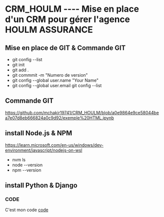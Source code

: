 # CRM_HOULM ----    Mise en place d'un CRM pour gérer l'agence HOULM ASSURANCE

## Mise en place de GIT & Commande GIT 

* git config --list  
* git init 
* git add . 
* git commmit -m "Numero de version"
* git config --global user.name "Your Name"
* git config --global user.email <your email address>
  git config --list
  
  
 
## Commande GIT 
https://github.com/mchakir19741/CRM_HOULM/blob/a0e9864e9ce58044bea7e07d8eb666824a0c9d92/exemple%20HTML.ipynb


## install Node.js & NPM 
https://learn.microsoft.com/en-us/windows/dev-environment/javascript/nodejs-on-wsl 
  
  * nvm ls 
  * node --version 
  * npm --version 

## install Python & Django 


  

### CODE 

C'est mon code [code](https://gist.github.com/mchakir19741/44234b12a2b38209ed8873261054fee3)
